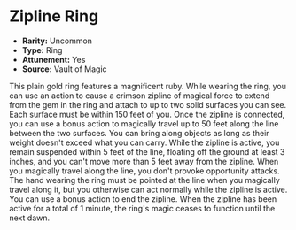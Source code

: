# Zipline Ring

- **Rarity:** Uncommon
- **Type:** Ring
- **Attunement:** Yes
- **Source:** Vault of Magic

This plain gold ring features a magnificent ruby. While wearing the ring, you can use an action to cause a crimson zipline of magical force to extend from the gem in the ring and attach to up to two solid surfaces you can see. Each surface must be within 150 feet of you. Once the zipline is connected, you can use a bonus action to magically travel up to 50 feet along the line between the two surfaces. You can bring along objects as long as their weight doesn't exceed what you can carry. While the zipline is active, you remain suspended within 5 feet of the line, floating off the ground at least 3 inches, and you can't move more than 5 feet away from the zipline. When you magically travel along the line, you don't provoke opportunity attacks. The hand wearing the ring must be pointed at the line when you magically travel along it, but you otherwise can act normally while the zipline is active. You can use a bonus action to end the zipline. When the zipline has been active for a total of 1 minute, the ring's magic ceases to function until the next dawn.
